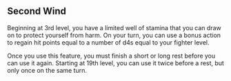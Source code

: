 ## Second Wind
Beginning at 3rd level, you have a limited well of stamina that you can draw on to protect yourself from harm. On your turn, you can use a bonus action to regain hit points equal to a number of d4s equal to your fighter level.

Once you use this feature, you must finish a short or long rest before you can use it again. Starting at 19th level, you can use it twice before a rest, but only once on the same turn.

<!--

-<< CHANGES >>-
- this is no longer an onboarding ability
-> moved to level 3
- buffing ability to heal 1d4 per fighter level
-> Nd4 > 1d10 + N @ level 4
-> leaving it at level 1 or 2 would be really anticlimatic
-> characters could die for rolling some 1's during combat
-> instead, better armor options available at level 1
- adding second powerup at 19th level
-> being able to heal 19d4 twice per short rest before using hit dice is very impressive
-> effectively adding 100 hit points to HP pool - hit dice hardly used

-<< TODO >>-
- none

-<< COMMENTARY >>-
- action surge is more useful for non-martial characters than extra attack 3
-> multiclassing with fighter 17 shouldn't boost spellcasters as much as martials
-> spellcasters get enough love as it is
-> therefore, action surge 2 is moved to 20th level
- 19th level alone is really a powerboost (while 18th is a ribbon)
- those levels should be enough motivation to get to 20th level, especially with an ASI

-->
